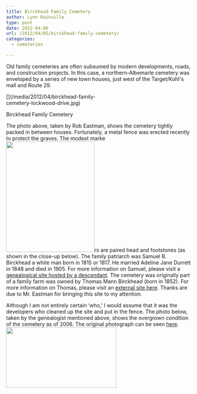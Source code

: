```yaml
---
title: Birckhead Family Cemetery
author: Lynn Rainville
type: post
date: 2012-04-06
url: /2012/04/05/birckhead-family-cemetery/
categories:
  - cemeteries

---
```

Old family cemeteries are often subsumed by modern developments, roads, and construction projects. In this case, a northern-Albemarle cemetery was enveloped by a series of new town houses, just west of the Target/Kohl's mall and Route 29.

<div id="attachment_357" class="wp-caption alignnone" style="width: 310px">
  [](/media/2012/04/birckhead-family-cemetery-lockwood-drive.jpg)
  
  <p class="wp-caption-text">
    Birckhead Family Cemetery
  </p>
</div>

The photo above, taken by Rob Eastman, shows the cemetery tightly packed in between houses. Fortunately, a metal fence was erected recently to protect the graves. The modest marke[<img class="alignright size-medium wp-image-358" title="birckhead_hdstes" src="/media/2012/04/birckhead_hdstes-240x300.jpg" alt="" width="240" height="300" />][1]rs are paired head and footstones (as shown in the close-up below). The family patriarch was Samuel B. Birckhead a white man born in 1815 or 1817. He married Adeline Jane Durrett in 1848 and died in 1905. For more information on Samuel, please visit a [genealogical site hosted by a descendant][2]. The cemetery was originally part of a family farm was owned by Thomas Mann Birckhead (born in 1852). For more information on Thomas, please visit an [external site here][3]. Thanks are due to Mr. Eastman for bringing this site to my attention.

Although I am not entirely certain &#8216;who,' I would assume that it was the developers who cleaned up the site and put in the fence. The photo below, taken by the genealogist mentioned above, shows the overgrown condition of the cemetery as of 2006. The original photograph can be seen [here][4]. [<img class="alignnone size-medium wp-image-366" title="birckhead_grave" src="/media/2012/04/birckhead_grave-300x164.jpg" alt="" width="300" height="164" />][5]

 [1]: /media/2012/04/birckhead_hdstes.jpg
 [2]: http://freepages.genealogy.rootsweb.ancestry.com/~stevestevens/all/12649.htm
 [3]: http://freepages.genealogy.rootsweb.ancestry.com/~stevestevens/all/12561.htm
 [4]: http://freepages.genealogy.rootsweb.ancestry.com/~stevestevens/all/12649_1_samuel_birckhead_grave.jpg
 [5]: /media/2012/04/birckhead_grave.jpg
